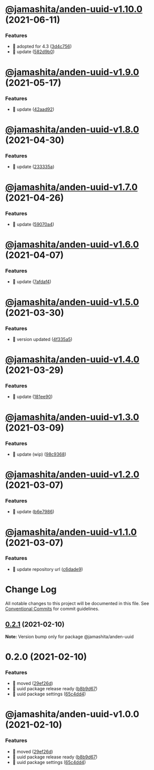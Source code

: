 # [@jamashita/anden-uuid-v1.10.0](https://github.com/jamashita/anden/compare/@jamashita/anden-uuid-v1.9.0...@jamashita/anden-uuid-v1.10.0) (2021-06-11)


### Features

* 🎸 adopted for 4.3 ([3d4c756](https://github.com/jamashita/anden/commit/3d4c7560067d29ce94e6ea01fd79e171ccd764e5))
* 🎸 update ([582d9b0](https://github.com/jamashita/anden/commit/582d9b05fe4bb476388dc4ea4b6f830078a55299))

# [@jamashita/anden-uuid-v1.9.0](https://github.com/jamashita/anden/compare/@jamashita/anden-uuid-v1.8.0...@jamashita/anden-uuid-v1.9.0) (2021-05-17)


### Features

* 🎸 update ([42aad92](https://github.com/jamashita/anden/commit/42aad92038213508827aa50287a9bdef153c7e97))

# [@jamashita/anden-uuid-v1.8.0](https://github.com/jamashita/anden/compare/@jamashita/anden-uuid-v1.7.0...@jamashita/anden-uuid-v1.8.0) (2021-04-30)


### Features

* 🎸 update ([233335a](https://github.com/jamashita/anden/commit/233335a44b9e6c4015cfeb8578ba12d7cf253810))

# [@jamashita/anden-uuid-v1.7.0](https://github.com/jamashita/anden/compare/@jamashita/anden-uuid-v1.6.0...@jamashita/anden-uuid-v1.7.0) (2021-04-26)


### Features

* 🎸 update ([59070a4](https://github.com/jamashita/anden/commit/59070a4b4b5240198df44cc9390423bedbe20f71))

# [@jamashita/anden-uuid-v1.6.0](https://github.com/jamashita/anden/compare/@jamashita/anden-uuid-v1.5.0...@jamashita/anden-uuid-v1.6.0) (2021-04-07)


### Features

* 🎸 update ([7afdaf4](https://github.com/jamashita/anden/commit/7afdaf411f88984a9b170df4549fade07569a9a6))

# [@jamashita/anden-uuid-v1.5.0](https://github.com/jamashita/anden/compare/@jamashita/anden-uuid-v1.4.0...@jamashita/anden-uuid-v1.5.0) (2021-03-30)


### Features

* 🎸 version updated ([4f335a5](https://github.com/jamashita/anden/commit/4f335a542a517369ceb7d041c315e5670475ece0))

# [@jamashita/anden-uuid-v1.4.0](https://github.com/jamashita/anden/compare/@jamashita/anden-uuid-v1.3.0...@jamashita/anden-uuid-v1.4.0) (2021-03-29)


### Features

* 🎸 update ([181ee90](https://github.com/jamashita/anden/commit/181ee903f4e54a87120e534b790c48c69f1b426e))

# [@jamashita/anden-uuid-v1.3.0](https://github.com/jamashita/anden/compare/@jamashita/anden-uuid-v1.2.0...@jamashita/anden-uuid-v1.3.0) (2021-03-09)


### Features

* 🎸 update (wip) ([98c9368](https://github.com/jamashita/anden/commit/98c9368afd959c38d7e9d07cbda0658a12add0ba))

# [@jamashita/anden-uuid-v1.2.0](https://github.com/jamashita/anden/compare/@jamashita/anden-uuid-v1.1.0...@jamashita/anden-uuid-v1.2.0) (2021-03-07)


### Features

* 🎸 update ([b6e7986](https://github.com/jamashita/anden/commit/b6e7986abb78e1ba62c2efe834081595e6ca7af3))

# [@jamashita/anden-uuid-v1.1.0](https://github.com/jamashita/anden/compare/@jamashita/anden-uuid-v1.0.0...@jamashita/anden-uuid-v1.1.0) (2021-03-07)


### Features

* 🎸 update repository url ([c6dade9](https://github.com/jamashita/anden/commit/c6dade9fd10eb259cda87b1b9c88ad196e28776d))

# Change Log

All notable changes to this project will be documented in this file.
See [Conventional Commits](https://conventionalcommits.org) for commit guidelines.

## [0.2.1](https://github.com/jamashita/anden.git/packages/uuid/compare/@jamashita/anden-uuid@0.2.0...@jamashita/anden-uuid@0.2.1) (2021-02-10)

**Note:** Version bump only for package @jamashita/anden-uuid





# 0.2.0 (2021-02-10)


### Features

* 🎸 moved ([29ef26d](https://github.com/jamashita/anden.git/packages/uuid/commit/29ef26d9403ae718720fa9706f01c860b9a5d79a))
* 🎸 uuid package release ready ([b8b9d67](https://github.com/jamashita/anden.git/packages/uuid/commit/b8b9d672a1e59ac52f93eca2939a83f38837f8aa))
* 🎸 uuid package settings ([65c4dd4](https://github.com/jamashita/anden.git/packages/uuid/commit/65c4dd47d8c4fcea6cbbf6afddd06ccf93076317))





# @jamashita/anden-uuid-v1.0.0 (2021-02-10)


### Features

* 🎸 moved ([29ef26d](https://github.com/jamashita/anden/commit/29ef26d9403ae718720fa9706f01c860b9a5d79a))
* 🎸 uuid package release ready ([b8b9d67](https://github.com/jamashita/anden/commit/b8b9d672a1e59ac52f93eca2939a83f38837f8aa))
* 🎸 uuid package settings ([65c4dd4](https://github.com/jamashita/anden/commit/65c4dd47d8c4fcea6cbbf6afddd06ccf93076317))
